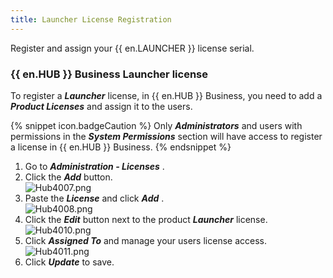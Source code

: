 ```yaml
---
title: Launcher License Registration
---
```

Register and assign your {{ en.LAUNCHER }} license serial. 

### {{ en.HUB }} Business Launcher license 

To register a ***Launcher*** license, in {{ en.HUB }} Business, you need to add a ***Product Licenses*** and assign it to the users.  

{% snippet icon.badgeCaution %} 
Only ***Administrators*** and users with permissions in the ***System Permissions*** section will have access to register a license in {{ en.HUB }} Business. 
{% endsnippet %}
 
1. Go to ***Administration - Licenses*** . 
1. Click the ***Add*** button.  
![Hub4007.png](/img/en/hub/Hub4007.png) 
1. Paste the ***License*** and click ***Add*** .  
![Hub4008.png](/img/en/hub/Hub4008.png) 
1. Click the ***Edit*** button next to the product ***Launcher*** license.  
![Hub4010.png](/img/en/hub/Hub4010.png) 
1. Click ***Assigned To*** and manage your users license access.  
![Hub4011.png](/img/en/hub/Hub4011.png) 
1. Click ***Update*** to save. 

